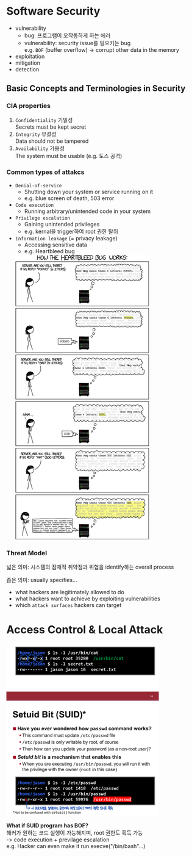 # Software Security
- vulnerability
	- bug: 프로그램이 오작동하게 하는 에러
	- vulnerability: security issue를 일으키는 bug  
	e.g. `BOF` (buffer overflow) -> corrupt other data in the memory
- exploitation
- mitigation
- detection

## Basic Concepts and Terminologies in Security

### CIA properties
1. `Confidentiality` 기밀성  
	Secrets must be kept secret  
2. `Integrity` 무결성  
	Data should not be tampered  
3. `Availability` 가용성  
	The system must be usable (e.g. 도스 공격)  

### Common types of attakcs
- `Denial-of-service`  
	- Shutting down your system or service running on it  
	- e.g. blue screen of death, 503 error  
- `Code execution`  
	- Running arbitrary/unintended code in your system  
- `Privilege escalation`  
	- Gaining unintended privileges  
	- e.g. kernal을 trigger하여 root 권한 탈취  
- `Information leakage` (= privacy leakage)  
	- Accessing sensitive data  
	- e.g. Heartbleed bug  
	<img src="./img/01_1.png" width=350>  

### Threat Model
넓은 의미: 시스템의 잠재적 취약점과 위협을 identify하는 overall process  

좁은 의미: usually specifies...  
- what hackers are legitimately allowed to do
- what hackers want to achieve by exploiting vulnerabilities
- which `attack surfaces` hackers can target

# Access Control & Local Attack

<img src="./img/02_1.png" width=400>  

<br>

**What if SUID program has BOF?**  
해커가 원하는 코드 실행이 가능해지며, root 권한도 획득 가능  
-> code execution + previlage escalation  
e.g. Hacker can even make it run execve("/bin/bash"...)

